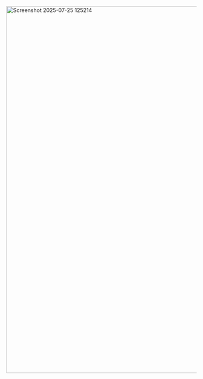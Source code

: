 <img width="1919" height="971" alt="Screenshot 2025-07-25 125214" src="https://github.com/user-attachments/assets/f151cd86-efed-4ccd-b86a-d5a8b999d678" />
